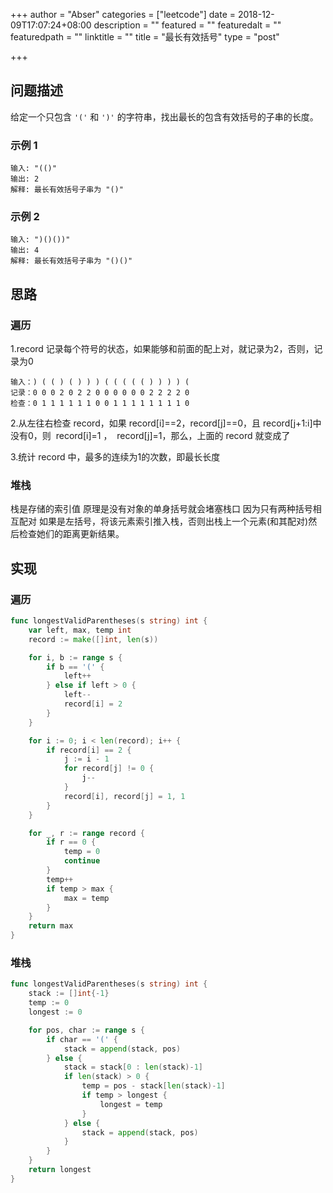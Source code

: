 +++
author = "Abser"
categories = ["leetcode"]
date = 2018-12-09T17:07:24+08:00
description = ""
featured = ""
featuredalt = ""
featuredpath = ""
linktitle = ""
title = "最长有效括号"
type = "post"

+++

## 问题描述

给定一个只包含 `'('` 和 `')'` 的字符串，找出最长的包含有效括号的子串的长度。

### __示例 1__

```
输入: "(()"
输出: 2
解释: 最长有效括号子串为 "()"
```

### __示例 2__

```
输入: ")()())"
输出: 4
解释: 最长有效括号子串为 "()()"
```

## 思路
### 遍历
1.record 记录每个符号的状态，如果能够和前面的配上对，就记录为2，否则，记录为0
```plain
输入：) ( ( ) ( ) ) ) ( ( ( ( ( ) ) ) ) (
记录：0 0 0 2 0 2 2 0 0 0 0 0 0 2 2 2 2 0
检查：0 1 1 1 1 1 1 0 0 1 1 1 1 1 1 1 1 0
```

2.从左往右检查 record，如果 record[i]==2，record[j]==0，且 record[j+1:i]中没有0，则  record[i]=1 ，  record[j]=1，那么，上面的 record 就变成了

3.统计 record 中，最多的连续为1的次数，即最长长度
### 堆栈
栈是存储的索引值
原理是没有对象的单身括号就会堵塞栈口
因为只有两种括号相互配对
如果是左括号，将该元素索引推入栈，否则出栈上一个元素(和其配对)然后检查她们的距离更新结果。
## 实现

### 遍历

```go
func longestValidParentheses(s string) int {
	var left, max, temp int
	record := make([]int, len(s))

	for i, b := range s {
		if b == '(' {
			left++
		} else if left > 0 {
			left--
			record[i] = 2
		}
	}

	for i := 0; i < len(record); i++ {
		if record[i] == 2 {
			j := i - 1
			for record[j] != 0 {
				j--
			}
			record[i], record[j] = 1, 1
		}
	}

	for _, r := range record {
		if r == 0 {
			temp = 0
			continue
		}
		temp++
		if temp > max {
			max = temp
		}
	}
	return max
}
```

### 堆栈
```go
func longestValidParentheses(s string) int {
	stack := []int{-1}
	temp := 0
	longest := 0

	for pos, char := range s {
		if char == '(' {
			stack = append(stack, pos)
		} else {
			stack = stack[0 : len(stack)-1]
			if len(stack) > 0 {
				temp = pos - stack[len(stack)-1]
				if temp > longest {
					longest = temp
				}
			} else {
				stack = append(stack, pos)
			}
		}
	}
	return longest
}
```

